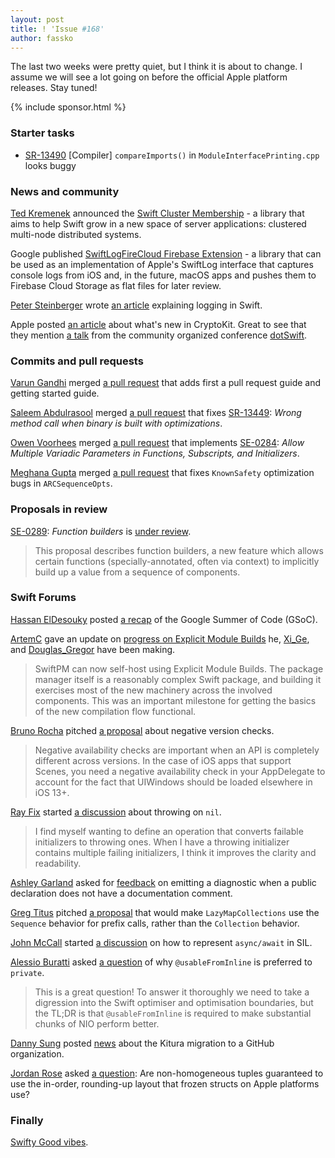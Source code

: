 ```yaml
---
layout: post
title: ! 'Issue #168'
author: fassko
---
```


The last two weeks were pretty quiet, but I think it is about to change. I assume we will see a lot going on before the official Apple platform releases. Stay tuned!

<!--excerpt-->

{% include sponsor.html %}

### Starter tasks

- [SR-13490](https://bugs.swift.org/browse/SR-13490) [Compiler] `compareImports()` in `ModuleInterfacePrinting.cpp` looks buggy

### News and community

[Ted Kremenek](https://twitter.com/tkremenek) announced the [Swift Cluster Membership](https://swift.org/blog/swift-cluster-membership/) - a library that aims to help Swift grow in a new space of server applications: clustered multi-node distributed systems.

Google published [SwiftLogFireCloud Firebase Extension](https://github.com/google/swiftlogfirecloud) - a library that can be used as an implementation of Apple's SwiftLog interface that captures console logs from iOS and, in the future, macOS apps and pushes them to Firebase Cloud Storage as flat files for later review.

[Peter Steinberger](https://twitter.com/steipete) wrote [an article](https://steipete.com/posts/logging-in-swift/) explaining logging in Swift.

Apple posted [an article](https://developer.apple.com/news/?id=3bwfq45y) about what's new in CryptoKit. Great to see that they mention [a talk](https://www.dotconferences.com/2020/02/cory-benfield-cryptography-in-swift) from the community organized conference [dotSwift](https://www.dotswift.io/).

### Commits and pull requests

[Varun Gandhi](https://github.com/varungandhi-apple) merged [a pull request](https://github.com/apple/swift/pull/33786) that adds first a pull request guide and getting started guide.

[Saleem Abdulrasool](https://github.com/compnerd) merged [a pull request](https://github.com/apple/swift/pull/33770) that fixes [SR-13449](https://bugs.swift.org/browse/SR-13449): *Wrong method call when binary is built with optimizations*.

[Owen Voorhees](https://github.com/owenv) merged [a pull request](https://github.com/apple/swift/pull/29735) that implements [SE-0284](https://github.com/apple/swift-evolution/blob/master/proposals/0284-multiple-variadic-parameters.md): *Allow Multiple Variadic Parameters in Functions, Subscripts, and Initializers*.

[Meghana Gupta](https://github.com/meg-gupta) merged [a pull request](https://github.com/apple/swift/pull/33722) that fixes `KnownSafety` optimization bugs in `ARCSequenceOpts`.

### Proposals in review

[SE-0289](https://github.com/apple/swift-evolution/blob/master/proposals/0289-function-builders.md): *Function builders* is [under review](https://forums.swift.org/t/se-0289-function-builders/39889).

> This proposal describes function builders, a new feature which allows certain functions (specially-annotated, often via context) to implicitly build up a value from a sequence of components.

### Swift Forums

[Hassan ElDesouky](https://twitter.com/hassanedesouky) posted [a recap](https://forums.swift.org/t/localization-of-compiler-diagnostic-messages/36412/41) of the Google Summer of Code (GSoC).

[ArtemC](https://forums.swift.org/u/artemc) gave an update on [progress on Explicit Module Builds](https://forums.swift.org/t/explicit-module-builds-the-new-swift-driver-and-swiftpm/36990/17) he, [Xi_Ge](https://forums.swift.org/u/xi_ge), and [Douglas_Gregor](https://twitter.com/dgregor79) have been making.

> SwiftPM can now self-host using Explicit Module Builds. The package manager itself is a reasonably complex Swift package, and building it exercises most of the new machinery across the involved components. This was an important milestone for getting the basics of the new compilation flow functional.

[Bruno Rocha](https://twitter.com/rockbruno_) pitched [a proposal](https://forums.swift.org/t/support-negative-availability-literals/39946) about negative version checks.

> Negative availability checks are important when an API is completely different across versions. In the case of iOS apps that support Scenes, you need a negative availability check in your AppDelegate to account for the fact that UIWindows should be loaded elsewhere in iOS 13+.

[Ray Fix](https://forums.swift.org/u/ray_fix) started [a discussion](https://forums.swift.org/t/throw-on-nil/39970) about throwing on `nil`.

> I find myself wanting to define an operation that converts failable initializers to throwing ones. When I have a throwing initializer contains multiple failing initializers, I think it improves the clarity and readability.

[Ashley Garland](https://forums.swift.org/u/bitjammer) asked for [feedback](https://forums.swift.org/t/diagnostic-for-undocumented-public-declarations/39980) on emitting a diagnostic when a public declaration does not have a documentation comment.

[Greg Titus](https://forums.swift.org/u/gregtitus) pitched [a proposal](https://forums.swift.org/t/standard-library-behavior-change-for-lazymapcollection-prefix-to-act-as-a-sequence/39954) that would make `LazyMapCollections` use the `Sequence` behavior for prefix calls, rather than the `Collection` behavior.

[John McCall](https://forums.swift.org/u/john_mccall) started [a discussion](https://forums.swift.org/t/sil-representations-for-async-functions/40021) on how to represent `async/await` in SIL.

[Alessio Buratti](https://forums.swift.org/u/alessioburatti) asked [a question](https://forums.swift.org/t/question-about-usable-from-inline-in-swiftnio/40095) of why `@usableFromInline` is preferred to `private`.

> This is a great question! To answer it thoroughly we need to take a digression into the Swift optimiser and optimisation boundaries, but the TL;DR is that `@usableFromInline` is required to make substantial chunks of NIO perform better.

[Danny Sung](https://forums.swift.org/u/dannys42) posted [news](https://forums.swift.org/t/community-1st-steps-github-org-transition/40114) about the Kitura migration to a GitHub organization.

[Jordan Rose](https://twitter.com/UINT_MIN) asked [a question](https://forums.swift.org/t/guarantee-in-memory-tuple-layout-or-dont/40122): Are non-homogeneous tuples guaranteed to use the in-order, rounding-up layout that frozen structs on Apple platforms use?

### Finally

[Swifty Good vibes](https://twitter.com/AirspeedSwift/status/1302296452798885888).
